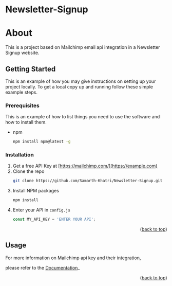 # Newsletter-Signup

# About
This is a project based on Mailchimp email api integration in a Newsletter Signup website.

## Getting Started

This is an example of how you may give instructions on setting up your project locally.
To get a local copy up and running follow these simple example steps.

### Prerequisites

This is an example of how to list things you need to use the software and how to install them.
* npm
  ```sh
  npm install npm@latest -g
  ```

### Installation

1. Get a free API Key at [https://mailchimp.com/](https://example.com)
2. Clone the repo
   ```sh
   git clone https://github.com/Samarth-Khatri/Newsletter-Signup.git
   ```
3. Install NPM packages
   ```sh
   npm install
   ```
4. Enter your API in `config.js`
   ```js
   const MY_API_KEY = 'ENTER YOUR API';
   ```

<p align="right">(<a href="#top">back to top</a>)</p>



<!-- USAGE EXAMPLES -->
## Usage

For more information on Mailchimp api key and their integration,

please refer to the [Documentation](https://mailchimp.com/developer/)_

<p align="right">(<a href="#top">back to top</a>)</p>

